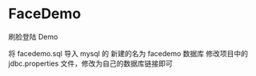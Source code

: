 # FaceDemo

刷脸登陆 Demo

将 facedemo.sql 导入 mysql 的 新建的名为 facedemo 数据库
修改项目中的 jdbc.properties 文件，修改为自己的数据库链接即可
